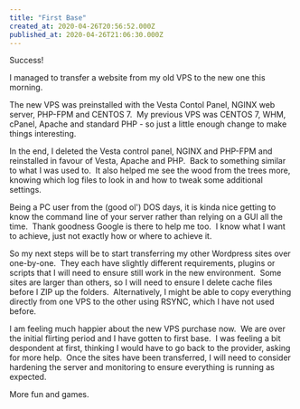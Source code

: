 ```yaml
---
title: "First Base"
created_at: 2020-04-26T20:56:52.000Z
published_at: 2020-04-26T21:06:30.000Z
---
```

Success!

I managed to transfer a website from my old VPS to the new one this morning.

The new VPS was preinstalled with the Vesta Contol Panel, NGINX web server, PHP-FPM and CENTOS 7.  My previous VPS was CENTOS 7, WHM, cPanel, Apache and standard PHP - so just a little enough change to make things interesting.

In the end, I deleted the Vesta control panel, NGINX and PHP-FPM and reinstalled in favour of Vesta, Apache and PHP.  Back to something similar to what I was used to.  It also helped me see the wood from the trees more, knowing which log files to look in and how to tweak some additional settings.

Being a PC user from the (good ol') DOS days, it is kinda nice getting to know the command line of your server rather than relying on a GUI all the time.  Thank goodness Google is there to help me too.  I know what I want to achieve, just not exactly how or where to achieve it.

So my next steps will be to start transferring my other Wordpress sites over one-by-one.  They each have slightly different requirements, plugins or scripts that I will need to ensure still work in the new environment.  Some sites are larger than others, so I will need to ensure I delete cache files before I ZIP up the folders.  Alternatively, I might be able to copy everything directly from one VPS to the other using RSYNC, which I have not used before.

I am feeling much happier about the new VPS purchase now.  We are over the initial flirting period and I have gotten to first base.  I was feeling a bit despondent at first, thinking I would have to go back to the provider, asking for more help.  Once the sites have been transferred, I will need to consider hardening the server and monitoring to ensure everything is running as expected.

More fun and games.
